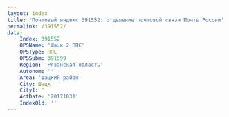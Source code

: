 ```yaml
---
layout: index
title: 'Почтовый индекс 391552: отделение почтовой связи Почты России'
permalink: /391552/
data:
    Index: 391552
    OPSName: 'Шацк 2 ППС'
    OPSType: ППС
    OPSSubm: 391599
    Region: 'Рязанская область'
    Autonom: ''
    Area: 'Шацкий район'
    City: Шацк
    City1: ''
    ActDate: '20171031'
    IndexOld: ''
---
```

